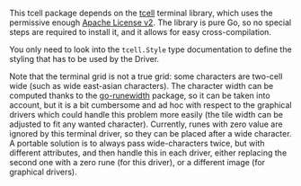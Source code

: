 This tcell package depends on the [tcell](https://github.com/gdamore/tcell/v2)
terminal library, which uses the permissive enough [Apache License
v2](https://github.com/gdamore/tcell/blob/master/LICENSE). The library is pure
Go, so no special steps are required to install it, and it allows for easy
cross-compilation.

You only need to look into the `tcell.Style` type documentation to define the
styling that has to be used by the Driver.

Note that the terminal grid is not a true grid: some characters are two-cell
wide (such as wide east-asian characters). The character width can be computed
thanks to the [go-runewidth](github.com/mattn/go-runewidth) package, so it
can be taken into account, but it is a bit cumbersome and ad hoc with respect
to the graphical drivers which could handle this problem more easily (the tile
width can be adjusted to fit any wanted character). Currently, runes with zero
value are ignored by this terminal driver, so they can be placed after a wide
character. A portable solution is to always pass wide-characters twice, but
with different attributes, and then handle this in each driver, either
replacing the second one with a zero rune (for this driver), or a different
image (for graphical drivers).
